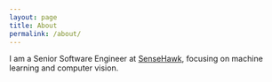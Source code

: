 ```yaml
---
layout: page
title: About
permalink: /about/
---
```


I am a Senior Software Engineer at [SenseHawk](https://www.sensehawk.com), focusing on machine learning and computer vision.
